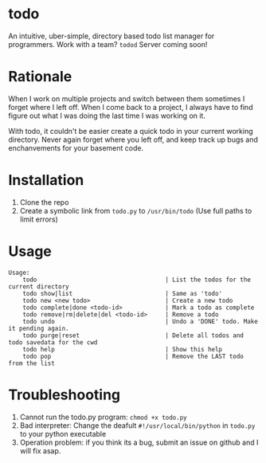 todo
====

An intuitive, uber-simple, directory based todo list manager for programmers.
Work with a team? `todod` Server coming soon!

Rationale
====
When I work on multiple projects and switch between them sometimes I forget
where I left off. When I come back to a project, I always have to find
figure out what I was doing the last time I was working on it.

With todo, it couldn't be easier create a quick todo in your current working directory.
Never again forget where you left off, and keep track up bugs and enchanvements for your
basement code.

Installation
=====
1. Clone the repo
2. Create a symbolic link from `todo.py` to `/usr/bin/todo` (Use full paths to limit errors)

Usage
=====
```
Usage:
	todo                                    | List the todos for the current directory
	todo show|list                          | Same as 'todo'
	todo new <new todo>                     | Create a new todo
	todo complete|done <todo-id>            | Mark a todo as complete
	todo remove|rm|delete|del <todo-id>     | Remove a todo
	todo undo                               | Undo a 'DONE' todo. Make it pending again.
	todo purge|reset                        | Delete all todos and todo savedata for the cwd
	todo help                               | Show this help
	todo pop                                | Remove the LAST todo from the list
```

Troubleshooting
=====
1. Cannot run the todo.py program: `chmod +x todo.py`
2. Bad interpreter: Change the deafult `#!/usr/local/bin/python` in `todo.py` to your python executable
3. Operation problem: if you think its a bug, submit an issue on github and I will fix asap.
